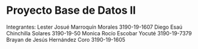 # Proyecto Base de Datos II
Integrantes:
Lester Josué Marroquín Morales      3190-19-1607
Diego Esaú Chinchilla Solares       3190-19-50
Monica Rocío Escobar Yocuté         3190-19-7379
Brayan de Jesús Hernández Coro      3190-19-1605
